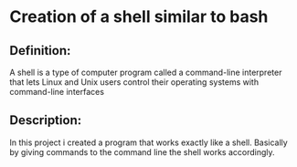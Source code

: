 # Creation of a shell similar to bash

## Definition:
A shell is a type of computer program called a command-line interpreter that lets Linux and Unix users control their operating systems with command-line interfaces

## Description:
In this project i created a program that works exactly like a shell. Basically by giving commands to the command line the shell works accordingly.
